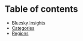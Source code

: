 # Table of contents

* [Bluesky Insights](README.md)
* [Categories](categories.md)
* [Regions](regions.md)